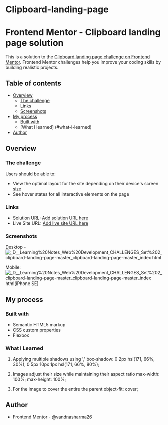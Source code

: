 # Clipboard-landing-page
# Frontend Mentor - Clipboard landing page solution

This is a solution to the [Clipboard landing page challenge on Frontend Mentor](https://www.frontendmentor.io/challenges/clipboard-landing-page-5cc9bccd6c4c91111378ecb9). Frontend Mentor challenges help you improve your coding skills by building realistic projects. 

## Table of contents

- [Overview](#overview)
  - [The challenge](#the-challenge)
  - [Links](#links)
  - [Screenshots](#screenshots)
- [My process](#my-process)
  - [Built with](#built-with)
  - [What I learned] (#what-i-learned)
- [Author](#author)

## Overview

### The challenge

Users should be able to:

- View the optimal layout for the site depending on their device's screen size
- See hover states for all interactive elements on the page

### Links

- Solution URL: [Add solution URL here](https://your-solution-url.com)
- Live Site URL: [Add live site URL here](https://your-live-site-url.com)

### Screenshots
Desktop - 
![_D__Learning%20Notes_Web%20Development_CHALLENGES_Set%202_clipboard-landing-page-master_clipboard-landing-page-master_index html](https://github.com/vandnasharma26/Clipboard-landing-page/assets/86317804/483e7621-d0b0-4b35-8e71-8dfa71460a46)

Mobile:
![_D__Learning%20Notes_Web%20Development_CHALLENGES_Set%202_clipboard-landing-page-master_clipboard-landing-page-master_index html(iPhone SE)](https://github.com/vandnasharma26/Clipboard-landing-page/assets/86317804/3497035b-738d-406c-a96a-10bc7b0f57e2)


## My process

### Built with

- Semantic HTML5 markup
- CSS custom properties
- Flexbox

### What I Learned
1. Applying multiple shadows using ','
box-shadow: 0 2px hsl(171, 66%, 30%), 0 5px 10px 1px hsl(171, 66%, 80%); 

2. Images adjust their size while maintaining their aspect ratio
max-width: 100%;
max-height: 100%;

3. For the image to cover the entire the parent
object-fit: cover;

## Author

- Frontend Mentor - [@vandnasharma26](https://www.frontendmentor.io/profile/vandnasharma26)
